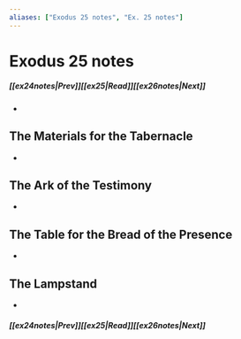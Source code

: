 ```yaml
---
aliases: ["Exodus 25 notes", "Ex. 25 notes"]
---
```

# Exodus 25 notes
##### <span class=arrow-left></span>[[ex24notes|Prev]]<span class=navigation-separator></span>[[ex25|Read]]<span class=navigation-separator></span>[[ex26notes|Next]]<span class=arrow-right></span>
- 
## The Materials for the Tabernacle
- 
## The Ark of the Testimony
- 
## The Table for the Bread of the Presence
- 
## The Lampstand
- 
##### <span class=arrow-left></span>[[ex24notes|Prev]]<span class=navigation-separator></span>[[ex25|Read]]<span class=navigation-separator></span>[[ex26notes|Next]]<span class=arrow-right></span>